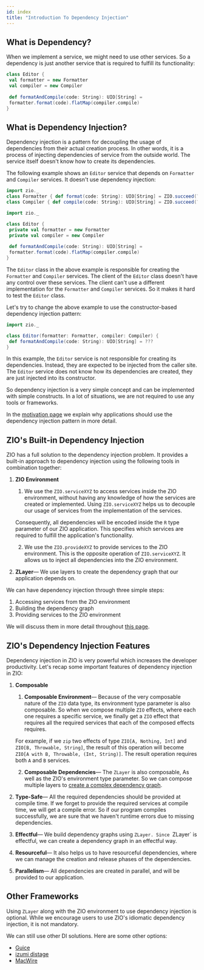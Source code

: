 ```yaml
---
id: index
title: "Introduction To Dependency Injection"
---
```


## What is Dependency?

When we implement a service, we might need to use other services. So a dependency is just another service that is required to fulfill its functionality:

```scala
class Editor {
 val formatter = new Formatter
 val compiler = new Compiler
 
 def formatAndCompile(code: String): UIO[String] = 
 formatter.format(code).flatMap(compiler.compile)
}
```

## What is Dependency Injection?

Dependency injection is a pattern for decoupling the usage of dependencies from their actual creation process. In other words, it is a process of injecting dependencies of service from the outside world. The service itself doesn't know how to create its dependencies.

The following example shows an `Editor` service that depends on `Formatter` and `Compiler` services. It doesn't use dependency injection:

```scala mdoc:invisible
import zio._
class Formatter { def format(code: String): UIO[String] = ZIO.succeed(???) }
class Compiler { def compile(code: String): UIO[String] = ZIO.succeed(???) }
```

```scala mdoc:compile-only
import zio._ 

class Editor {
 private val formatter = new Formatter
 private val compiler = new Compiler
 
 def formatAndCompile(code: String): UIO[String] =
 formatter.format(code).flatMap(compiler.compile)
}
```

The `Editor` class in the above example is responsible for creating the `Formatter` and `Compiler` services. The client of the `Editor` class doesn't have any control over these services. The client can't use a different implementation for the `Formatter` and `Compiler` services. So it makes it hard to test the `Editor` class.

Let's try to change the above example to use the constructor-based dependency injection pattern:

```scala mdoc:silent:nest
import zio._

class Editor(formatter: Formatter, compiler: Compiler) {
 def formatAndCompile(code: String): UIO[String] = ???
}
```

In this example, the `Editor` service is not responsible for creating its dependencies. Instead, they are expected to be injected from the caller site. The `Editor` service does not know how its dependencies are created, they are just injected into its constructor.

So dependency injection is a very simple concept and can be implemented with simple constructs. In a lot of situations, we are not required to use any tools or frameworks.

In the [motivation page](motivation.md) we explain why applications should use the dependency injection pattern in more detail.

## ZIO's Built-in Dependency Injection

ZIO has a full solution to the dependency injection problem. It provides a built-in approach to dependency injection using the following tools in combination together:

1. **ZIO Environment**

    1. We use the `ZIO.serviceXYZ` to access services inside the ZIO environment, without having any knowledge of how the services are created or implemented. Using `ZIO.serviceXYZ` helps us to decouple our usage of services from the implementation of the services.
  
     Consequently, all dependencies will be encoded inside the `R` type parameter of our ZIO application. This specifies which services are required to fulfill the application's functionality.
  
    2. We use the `ZIO.provideXYZ` to provide services to the ZIO environment. This is the opposite operation of `ZIO.serviceXYZ`. It allows us to inject all dependencies into the ZIO environment.
    
2. **ZLayer**— We use layers to create the dependency graph that our application depends on.

We can have dependency injection through three simple steps:

1. Accessing services from the ZIO environment
2. Building the dependency graph
3. Providing services to the ZIO environment

We will discuss them in more detail throughout [this page](dependency-injection-in-zio.md).

## ZIO's Dependency Injection Features

Dependency injection in ZIO is very powerful which increases the developer productivity. Let's recap some important features of dependency injection in ZIO:

1. **Composable**

    1. **Composable Environment**— Because of the very composable nature of the `ZIO` data type, its environment type parameter is also composable. So when we compose multiple `ZIO` effects, where each one requires a specific service, we finally get a `ZIO` effect that requires all the required services that each of the composed effects requires. 
  
     For example, if we `zip` two effects of type `ZIO[A, Nothing, Int]` and `ZIO[B, Throwable, String]`, the result of this operation will become `ZIO[A with B, Throwable, (Int, String)]`. The result operation requires both `A` and `B` services.

    2. **Composable Dependencies**— The `ZLayer` is also composable, As well as the ZIO's environment type parameter. So we can compose multiple layers to [create a complex dependency graph](building-dependency-graph.md).

2. **Type-Safe**— All the required dependencies should be provided at compile time. If we forget to provide the required services at compile time, we will get a compile error. So if our program compiles successfully, we are sure that we haven't runtime errors due to missing dependencies.

3. **Effectful**— We build dependency graphs using `ZLayer. Since `ZLayer` is effectful, we can create a dependency graph in an effectful way.

4. **Resourceful**— It also helps us to have resourceful dependencies, where we can manage the creation and release phases of the dependencies.

5. **Parallelism**— All dependencies are created in parallel, and will be provided to our application.

## Other Frameworks

Using `ZLayer` along with the ZIO environment to use dependency injection is optional. While we encourage users to use ZIO's idiomatic dependency injection, it is not mandatory.

We can still use other DI solutions. Here are some other options:
- [Guice](https://github.com/google/guice)
- [izumi distage](https://izumi.7mind.io/distage/index.html)
- [MacWire](https://github.com/softwaremill/macwire)
